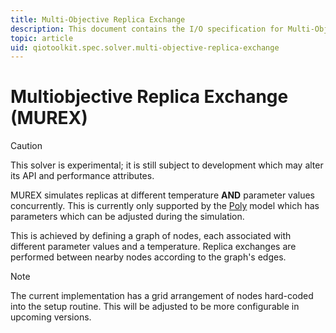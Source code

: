 ```yaml
---
title: Multi-Objective Replica Exchange
description: This document contains the I/O specification for Multi-Objective Replica Exchange.
topic: article
uid: qiotoolkit.spec.solver.multi-objective-replica-exchange
---
```


Multiobjective Replica Exchange (MUREX)
=======================================

> [!CAUTION]
> This solver is experimental; it is still subject to development which may
> alter its API and performance attributes.

MUREX simulates replicas at different temperature **AND** parameter values
concurrently. This is currently only supported by the [Poly](../model/poly.md)
model which has parameters which can be adjusted during the simulation.

This is achieved by defining a graph of nodes, each associated with different
parameter values and a temperature. Replica exchanges are performed between
nearby nodes according to the graph's edges.

> [!NOTE]
> The current implementation has a grid arrangement of nodes hard-coded into
> the setup routine. This will be adjusted to be more configurable in upcoming
> versions.
